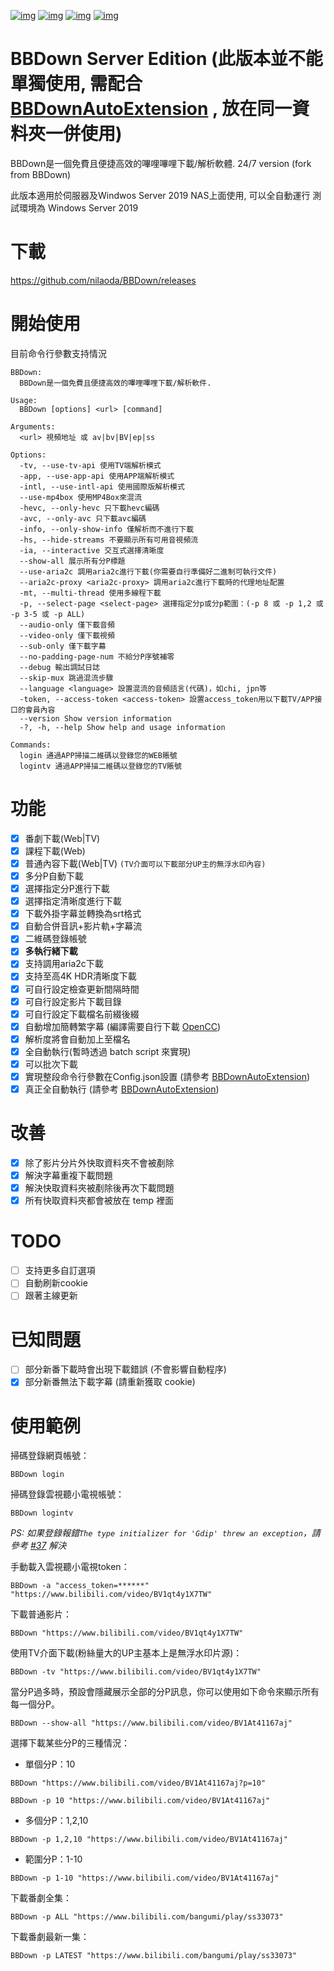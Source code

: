 [![img](https://img.shields.io/github/stars/RyanL-29/BBDown?label=%E7%82%B9%E8%B5%9E)](https://github.com/RyanL-29/BBDown)  [![img](https://img.shields.io/github/last-commit/RyanL-29/BBDown?label=%E6%9C%80%E8%BF%91%E6%8F%90%E4%BA%A4)](https://github.com/RyanL-29/BBDown)  [![img](https://img.shields.io/github/release/RyanL-29/BBDown?label=%E6%9C%80%E6%96%B0%E7%89%88%E6%9C%AC)](https://github.com/RyanL-29/BBDown/releases)  [![img](https://img.shields.io/github/license/RyanL-29/BBDown?label=%E8%AE%B8%E5%8F%AF%E8%AF%81)](https://github.com/RyanL-29/BBDown)

# BBDown Server Edition (此版本並不能單獨使用, 需配合 [BBDownAutoExtension](https://github.com/RyanL-29/BBDownAutoExtension) , 放在同一資料夾一併使用)
BBDown是一個免費且便捷高效的嗶哩嗶哩下載/解析軟體. 24/7 version (fork from BBDown)

此版本適用於伺服器及Windwos Server 2019 NAS上面使用, 可以全自動運行
測試環境為 Windows Server 2019

# 下載
https://github.com/nilaoda/BBDown/releases

# 開始使用
目前命令行參數支持情況
```
BBDown:
  BBDown是一個免費且便捷高效的嗶哩嗶哩下載/解析軟件.

Usage:
  BBDown [options] <url> [command]

Arguments:
  <url> 視頻地址 或 av|bv|BV|ep|ss

Options:
  -tv, --use-tv-api 使用TV端解析模式
  -app, --use-app-api 使用APP端解析模式
  -intl, --use-intl-api 使用國際版解析模式
  --use-mp4box 使用MP4Box來混流
  -hevc, --only-hevc 只下載hevc編碼
  -avc, --only-avc 只下載avc編碼
  -info, --only-show-info 僅解析而不進行下載
  -hs, --hide-streams 不要顯示所有可用音視頻流
  -ia, --interactive 交互式選擇清晰度
  --show-all 展示所有分P標題
  --use-aria2c 調用aria2c進行下載(你需要自行準備好二進制可執行文件)
  --aria2c-proxy <aria2c-proxy> 調用aria2c進行下載時的代理地址配置
  -mt, --multi-thread 使用多線程下載
  -p, --select-page <select-page> 選擇指定分p或分p範圍：(-p 8 或 -p 1,2 或 -p 3-5 或 -p ALL)
  --audio-only 僅下載音頻
  --video-only 僅下載視頻
  --sub-only 僅下載字幕
  --no-padding-page-num 不給分P序號補零
  --debug 輸出調試日誌
  --skip-mux 跳過混流步驟
  --language <language> 設置混流的音頻語言(代碼)，如chi, jpn等
  -token, --access-token <access-token> 設置access_token用以下載TV/APP接口的會員內容
  --version Show version information
  -?, -h, --help Show help and usage information

Commands:
  login 通過APP掃描二維碼以登錄您的WEB賬號
  logintv 通過APP掃描二維碼以登錄您的TV賬號
```

# 功能
- [x] 番劇下載(Web|TV)
- [x] 課程下載(Web)
- [x] 普通內容下載(Web|TV) `(TV介面可以下載部分UP主的無浮水印內容)`
- [x] 多分P自動下載
- [x] 選擇指定分P進行下載
- [x] 選擇指定清晰度進行下載
- [x] 下載外掛字幕並轉換為srt格式
- [x] 自動合併音訊+影片軌+字幕流
- [x] 二維碼登錄帳號
- [x] **多執行緒下載**
- [x] 支持調用aria2c下載
- [x] 支持至高4K HDR清晰度下載
- [x] 可自行設定檢查更新間隔時間
- [x] 可自行設定影片下載目錄
- [x] 可自行設定下載檔名前綴後綴
- [x] 自動增加簡轉繁字幕 (編譯需要自行下載 [OpenCC](https://github.com/RyanL-29/OpenCC-NET))
- [x] 解析度將會自動加上至檔名
- [x] 全自動執行(暫時透過 batch script 來實現)
- [x] 可以批次下載
- [x] 實現整段命令行參數在Config.json設置 (請參考 [BBDownAutoExtension](https://github.com/RyanL-29/BBDownAutoExtension))
- [x] 真正全自動執行 (請參考 [BBDownAutoExtension](https://github.com/RyanL-29/BBDownAutoExtension))

# 改善
- [x] 除了影片分片外快取資料夾不會被剷除
- [x] 解決字幕重複下載問題
- [x] 解決快取資料夾被剷除後再次下載問題
- [x] 所有快取資料夾都會被放在 temp 裡面

# TODO
- [ ] 支持更多自訂選項
- [ ] 自動刷新cookie
- [ ] 跟著主線更新

# 已知問題
- [ ] 部分新番下載時會出現下載錯誤 (不會影響自動程序)
- [x] 部分新番無法下載字幕 (請重新獲取 cookie)

# 使用範例

掃碼登錄網頁帳號：
```
BBDown login
```
掃碼登錄雲視聽小電視帳號：
```
BBDown logintv
```
 
*PS: 如果登錄報錯`The type initializer for 'Gdip' threw an exception`，請參考 [#37](https://github.com/nilaoda/BBDown/issues/37) 解決*

手動載入雲視聽小電視token：
```
BBDown -a "access_token=******" "https://www.bilibili.com/video/BV1qt4y1X7TW"
```
下載普通影片：
```
BBDown "https://www.bilibili.com/video/BV1qt4y1X7TW"
```
使用TV介面下載(粉絲量大的UP主基本上是無浮水印片源)：
```
BBDown -tv "https://www.bilibili.com/video/BV1qt4y1X7TW"
```
當分P過多時，預設會隱藏展示全部的分P訊息，你可以使用如下命令來顯示所有每一個分P。
```
BBDown --show-all "https://www.bilibili.com/video/BV1At41167aj"
```
選擇下載某些分P的三種情況：
* 單個分P：10
```
BBDown "https://www.bilibili.com/video/BV1At41167aj?p=10"
```
```
BBDown -p 10 "https://www.bilibili.com/video/BV1At41167aj"
```
* 多個分P：1,2,10
```
BBDown -p 1,2,10 "https://www.bilibili.com/video/BV1At41167aj"
```
* 範圍分P：1-10
```
BBDown -p 1-10 "https://www.bilibili.com/video/BV1At41167aj"
```
下載番劇全集：
```
BBDown -p ALL "https://www.bilibili.com/bangumi/play/ss33073"
```
下載番劇最新一集：
```
BBDown -p LATEST "https://www.bilibili.com/bangumi/play/ss33073"
```
